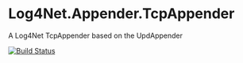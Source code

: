 # Log4Net.Appender.TcpAppender
A Log4Net TcpAppender based on the UpdAppender

[![Build Status](https://travis-ci.org/wparad/Log4Net.Appender.TcpAppender.svg?branch=master)](https://travis-ci.org/wparad/Log4Net.Appender.TcpAppender)

